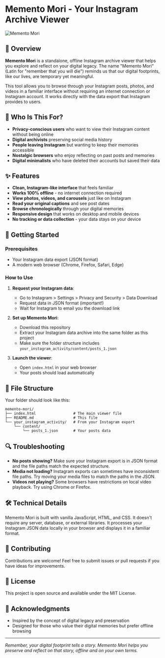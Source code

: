 # Memento Mori - Your Instagram Archive Viewer

![Memento Mori](https://img.shields.io/badge/Memento-Mori-E4405F?style=for-the-badge&logo=instagram&logoColor=white)

## 🌟 Overview

**Memento Mori** is a standalone, offline Instagram archive viewer that helps you explore and reflect on your digital legacy. The name "Memento Mori" (Latin for "remember that you will die") reminds us that our digital footprints, like our lives, are temporary yet meaningful.

This tool allows you to browse through your Instagram posts, photos, and videos in a familiar interface without requiring an internet connection or Instagram account. It works directly with the data export that Instagram provides to users.

## 🎯 Who Is This For?

- **Privacy-conscious users** who want to view their Instagram content without being online
- **Digital archivists** preserving social media history
- **People leaving Instagram** but wanting to keep their memories accessible
- **Nostalgic browsers** who enjoy reflecting on past posts and memories
- **Digital minimalists** who have deleted their accounts but saved their data

## ✨ Features

- **Clean, Instagram-like interface** that feels familiar
- **Works 100% offline** - no internet connection required
- **View photos, videos, and carousels** just like on Instagram
- **Read your original captions** and see post dates
- **Browse chronologically** through your digital memories
- **Responsive design** that works on desktop and mobile devices
- **No tracking or data collection** - your data stays on your device

## 🚀 Getting Started

### Prerequisites

- Your Instagram data export (JSON format)
- A modern web browser (Chrome, Firefox, Safari, Edge)

### How to Use

1. **Request your Instagram data**:
   - Go to Instagram > Settings > Privacy and Security > Data Download
   - Request data in JSON format (important!)
   - Wait for Instagram to email you the download link

2. **Set up Memento Mori**:
   - Download this repository
   - Extract your Instagram data archive into the same folder as this project
   - Make sure the folder structure includes `your_instagram_activity/content/posts_1.json`

3. **Launch the viewer**:
   - Open `index.html` in your web browser
   - Your posts should load automatically

## 📁 File Structure

Your folder should look like this:

```
memento-mori/
├── index.html                 # The main viewer file
├── README.md                  # This file
└── your_instagram_activity/   # From your Instagram export
    └── content/
        └── posts_1.json       # Your posts data
```

## 🔍 Troubleshooting

- **No posts showing?** Make sure your Instagram export is in JSON format and the file paths match the expected structure.
- **Media not loading?** Instagram exports can sometimes have inconsistent file paths. Try moving your media files to match the paths in the JSON.
- **Videos not playing?** Some browsers have restrictions on local video playback. Try using Chrome or Firefox.

## 🛠️ Technical Details

Memento Mori is built with vanilla JavaScript, HTML, and CSS. It doesn't require any server, database, or external libraries. It processes your Instagram JSON data locally in your browser and displays it in a familiar format.

## 🤝 Contributing

Contributions are welcome! Feel free to submit issues or pull requests if you have ideas for improvements.

## 📝 License

This project is open source and available under the MIT License.

## 🙏 Acknowledgments

- Inspired by the concept of digital legacy and preservation
- Designed for those who value their digital memories but prefer offline browsing

---

*Remember, your digital footprint tells a story. Memento Mori helps you preserve and reflect on that story, offline and on your own terms.*
